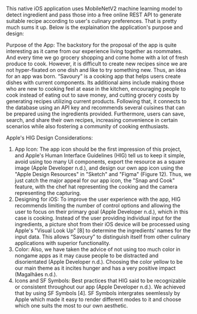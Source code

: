 This native iOS application uses MobileNetV2 machine learning model to detect ingredient and pass those into a free online REST API to generate suitable recipe according to user's culinary preferences.
That is pretty much sums it up.
Below is the explaination the application's purpose and design:

Purpose of the App:
The backstory for the proposal of the app is quite interesting as it came from our experience living together as roommates. And every time we go grocery shopping and come home with a lot of fresh produce to cook. However, it is difficult to create new recipes since we are not hyper-fixated on one dish and like to try something new. Thus, an idea for an app was born.
“Savoury” is a cooking app that helps users create dishes with current components. Its additional aims include making those who are new to cooking feel at ease in the kitchen, encouraging people to cook instead of eating out to save money, and cutting grocery costs by generating recipes utilizing current products.
Following that, it connects to the database using an API key and recommends several cuisines that can be prepared using the ingredients provided. Furthermore, users can save, search, and share their own recipes, increasing convenience in certain scenarios while also fostering a community of cooking enthusiasts.

Apple's HIG Design Considerations:
1. App Icon: The app icon should be the first impression of this project, and Apple's Human Interface Guidelines (HIG) tell us to keep it simple, avoid using too many UI components, export the resource as a square image (Apple Developer n.d.), and design our own app icon using the "Apple Design Resources" in "Sketch" and "Figma" (Figure 12). Thus, we just catch the major appeal for our app icon, the "Snap and Cook" feature, with the chef hat representing the cooking and the camera representing the capturing.
2. Designing for iOS: To improve the user experience with the app, HIG recommends limiting the number of control options and allowing the user to focus on their primary goal (Apple Developer n.d.), which in this case is cooking. Instead of the user providing individual input for the ingredients, a picture shot from their iOS device will be processed using Apple's "Visual Look Up" [8] to determine the ingredients' names for the input data. This allows “Savoury” to distinguish itself from other culinary applications with superior functionality.
3. Color: Also, we have taken the advice of not using too much color in nongame apps as it may cause people to be distracted and disorientated (Apple Developer n.d.). Choosing the color yellow to be our main theme as it incites hunger and has a very positive impact (Magalhães n.d.).
4. Icons and SF Symbols: Best practices that HIG said to be recognizable or consistent throughout our app (Apple Developer n.d.). We achieved that by using SF Symbols [4]. SF Symbols intergrates seemlessly by Apple which made it easy to render different modes to it and choose which one suits the most to our own aesthetic.

